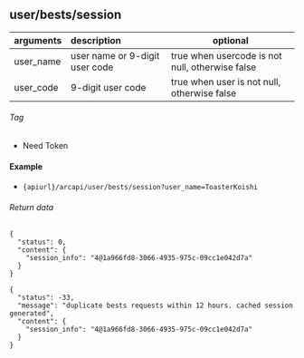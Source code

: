 ## user/bests/session

| arguments  | description                                                     | optional                                        |
|:-----------|:----------------------------------------------------------------|-------------------------------------------------|
| user_name  | user name or 9-digit user code                                  | true when usercode is not null, otherwise false |
| user_code  | 9-digit user code                                               | true when user is not null, otherwise false     |

###### Tag

* Need Token

#### Example

+ `{apiurl}/arcapi/user/bests/session?user_name=ToasterKoishi`

###### Return data

```json5
{
  "status": 0,
  "content": {
    "session_info": "4@1a966fd8-3066-4935-975c-09cc1e042d7a"
  }
}
```

```json5
{
  "status": -33,
  "message": "duplicate bests requests within 12 hours. cached session generated",
  "content": {
    "session_info": "4@1a966fd8-3066-4935-975c-09cc1e042d7a"
  }
}
```